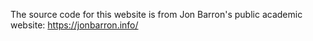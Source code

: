 The source code for this website is from Jon Barron's public academic website: https://jonbarron.info/
